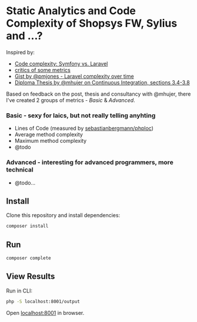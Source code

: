 # Static Analytics and Code Complexity of Shopsys FW, Sylius and ...? 

Inspired by:

- [Code complexity: Symfony vs. Laravel](https://medium.com/@taylorotwell/measuring-code-complexity-64356da605f9)
- [critics of some metrics](https://news.ycombinator.com/item?id=13364649)
- [Gist by @pmjones - Laravel complexity over time](https://gist.github.com/pmjones/20109b503a4636fc58046382e7dece75)  
- [Diploma Thesis by @mhujer on Continuous Integration, sections 3.4-3.8](https://blog.martinhujer.cz/bp/)

Based on feedback on the post, thesis and consultancy with @mhujer, there I've created 2 groups of metrics - *Basic* & *Advanced*.

 
### Basic - sexy for laics, but not really telling anyhting

- Lines of Code (measured by [sebastianbergmann/phploc](https://github.com/sebastianbergmann/phploc))
- Average method complexity
- Maximum method complexity
- @todo

### Advanced - interesting for advanced programmers, more technical

- @todo...


## Install

Clone this repository and install dependencies: 

```bash
composer install
```

## Run

```bash
composer complete
```

## View Results

Run in CLI:
 
```bash
php -S localhost:8001/output
```

Open [localhost:8001](https://localhost:8001) in browser.
